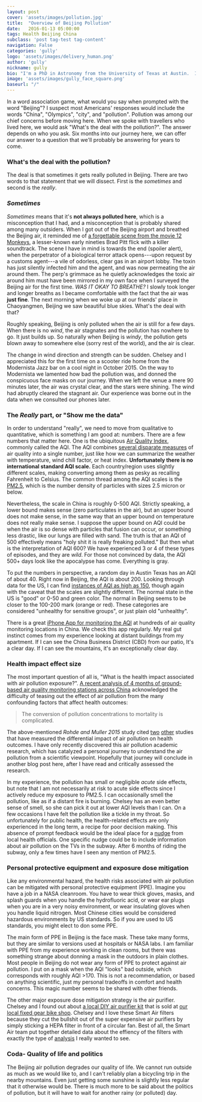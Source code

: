 ```yaml
---
layout: post
cover: 'assets/images/pollution.jpg'
title:  "Overview of Beijing Pollution"
date:   2016-01-13 05:00:00
tags: Health Beijing China
subclass: 'post tag-test tag-content'
navigation: False
categories: 'gully'
logo: 'assets/images/delivery_human.png'
author: 'gully'
nickname: gully
bio: "I'm a PhD in Astronomy from the University of Texas at Austin.  I like experiments,  behavioral economics, bicycle riding, data science, and Indian food."
image: 'assets/images/gully_face_square.png'
baseurl: "/"
---
```


In a word association game, what would you say when prompted with the word "Beijing"?  I suspect most Americans' responses would include the words "China", "Olympics", "city", and "pollution".  Pollution was among our chief concerns before moving here.  When we spoke with travellers who lived here, we would ask "What's the deal with the pollution?".  The answer depends on who you ask.  Six months into our journey here, we can offer our answer to a question that we'll probably be answering for years to come.

### What's the deal with the pollution?

The deal is that sometimes it gets really polluted in Beijing.  There are two words to that statement that we will dissect.  First is the *sometimes* and second is the *really*.

### *Sometimes*

*Sometimes* means that it's **not always polluted here**, which is a misconception that I had, and a misconception that is probably shared among many outsiders.  When I got out of the Beijing airport and breathed the Beijing air, it reminded me of [a forgettable scene from the movie 12 Monkeys](https://youtu.be/5Zht43WrCmk?t=7m55s), a lesser-known early nineties Brad Pitt flick with a killer soundtrack.  The scene I have in mind is towards the end (spoiler alert), when the perpetrator of a biological terror attack opens---upon request by a customs agent---a vile of odorless, clear gas in an airport lobby.  The toxin has just silently infected him and the agent, and was now permeating the air around them.  The perp's grimmace as he quietly acknowledges the toxic air around him must have been mirrored in my own face when I surveyed the Beijing air for the first time.  *WAS IT OKAY TO BREATHE?*  I slowly took longer and longer breaths as I became comfortable with the fact that the air was **just fine**.  The next morning when we woke up at our friends' place in Chaoyangmen, Beijing we saw beautiful blue skies.  What's the deal with that?

Roughly speaking, Beijing is only polluted when the air is still for a few days.  When there is no *wind*, the air stagnates and the pollution has nowhere to go.  It just builds up.  So naturally when Beijing is *windy*, the pollution gets blown away to somewhere else (sorry rest of the world), and the air is clear.  

The change in wind direction and strength can be sudden.  Chelsey and I appreciated this for the first time on a scooter ride home from the Modernista Jazz bar on a cool night in October 2015.  On the way to Modernista we lamented how bad the pollution was, and donned the conspicuous face masks on our journey.  When we left the venue a mere 90 minutes later, the air was crystal clear, and the stars were shining.  The wind had abruptly cleared the stagnant air.  Our experience was borne out in the data when we consulted our phones later.

### The *Really* part, or "Show me the data"

In order to understand "really", we need to move from qualitative to quantitative, which is something I am good at: numbers.  There are a few numbers that matter here.  One is the ubiquitous [Air Quality Index](https://en.wikipedia.org/wiki/Air_quality_index), commonly called the AQI.  The AQI combines [several disparate measures](https://en.wikipedia.org/wiki/Air_quality_index) of air quality into a single number, just like how we can summarize the weather with temperature, wind chill factor, or heat index.  **Unfortunately there is no international standard AQI scale.**  Each country/region uses slightly different scales, making converting among them as pesky as recalling Fahrenheit to Celsius.  The common thread among the AQI scales is the [PM2.5](https://en.wikipedia.org/wiki/Particulates), which is the number density of particles with sizes 2.5 micron or below.

Nevertheless, the scale in China is roughly 0-500 AQI.  Strictly speaking, a lower bound makes sense (zero particulates in the air), but an upper bound does not make sense, in the same way that an upper bound on temperature does not really make sense.  I suppose the upper bound on AQI could be when the air is so dense with particles that fusion can occur, or something less drastic, like our lungs are filled with sand.  The truth is that an AQI of 500 effectively means "holy shit it is really freaking polluted."  But then what is the interpretation of AQI 600?  We have experienced 3 or 4 of these types of episodes, and they are *wild*.  For those not convinced by data, the AQI 500+ days look like the apocalypse has come.  Everything is gray.

To put the numbers in perspective, a random day in Austin Texas has an AQI of about 40.  Right now in Beijing, the AQI is about 200.  Looking through data for the US, I can find [instances of AQI as high as 150](https://airnow.gov/index.cfm?action=airnow.mapsarchivedetail&domainid=53&mapdate=20160212&tab=1), though again with the caveat that the scales are slightly different.  The normal state in the US is "good" or 0-50 and green color.  The normal in Beijing seems to be closer to the 100-200 mark (orange or red).  These categories are considered "unhealthy for sensitive groups", or just plain old "unhealthy".  

There is a great [iPhone App for monitoring the AQI](https://itunes.apple.com/us/app/china-air-quality-index/id477700080?mt=8) at hundreds of air quality monitoring locations in China.  We check this app regularly.  My real gut instinct comes from my experience looking at distant buildings from my apartment.  If I can see the China Business District (CBD) from our patio, It's a clear day.  If I can see the mountains, it's an exceptionally clear day.


### Health impact effect size

The most important question of all is, "What is the health impact associated with air pollution exposure?".  [A recent analysis of 4 months of ground-based air quality monitoring stations across China](http://journals.plos.org/plosone/article?id=10.1371/journal.pone.0135749) acknowledged the difficulty of teasing out the effect of air pollution from the many confounding factors that affect health outcomes:

> The conversion of pollution concentrations to mortality is complicated.

The above-mentioned *Rohde and Muller 2015* study cited [two](http://dx.doi.org/10.1289/ehp.1307049) [other](http://www.thelancet.com/journals/lancet/article/PIIS0140-6736(14)61682-2/abstract) studies that have measured the differential impact of air pollution on health outcomes.  I have only recently discovered this air pollution academic research, which has catalyzed a personal journey to understand the air pollution from a scientific viewpoint.  Hopefully that journey will conclude in another blog post here, after I have read and critically assessed the research.

In my experience, the pollution has small or negligible *acute* side effects, but note that I am not necessarily at risk to acute side effects since I actively reduce my exposure to PM2.5.  I can occasionally smell the pollution, like as if a distant fire is burning.  Chelsey has an even better sense of smell, so she can pick it out at lower AQI levels than I can.  On a few occasions I have felt the pollution like a tickle in my throat.  So unfortunately for public health, the health-related effects are only experienced in the long term, a recipe for poor decision making.  This absence of prompt feedback would be the ideal place for a [nudge](https://en.wikipedia.org/wiki/Nudge_(book)) from local health officials.  One specific nudge could be to include information about air pollution on the TVs in the subway.  After 6 months of riding the subway, only a few times have I seen any mention of PM2.5.

### Personal protective equipment and exposure dose mitigation

Like any environmental hazard, the health risks associated with air pollution can be mitigated with personal protective equipment (PPE).  Imagine you have a job in a NASA cleanroom.  You have to wear thick gloves, masks, and splash guards when you handle the hydrofluoric acid, or wear ear plugs when you are in a very noisy environment, or wear insulating gloves when you handle liquid nitrogen.  Most Chinese cities would be considered hazardous environments by US standards.  So if you are used to US standards, you might elect to don some PPE.

The main form of PPE in Beijing is the face mask.  These take many forms, but they are similar to versions used at hospitals or NASA labs.  I am familiar with PPE from my experience working in clean rooms, but there was something strange about donning a mask in the outdoors in plain clothes.  Most people in Beijing do not wear any form of PPE to protect against air pollution.  I put on a mask when the AQI "looks" bad outside, which corresponds with roughly AQI >170.  This is not a recommendation, or based on anything scientific, just my personal tradeoffs in comfort and health concerns.  This magic number seems to be shared with other friends.  

The other major exposure dose mitigation strategy is the air purifier.  Chelsey and I found out about [a local DIY air purifier kit](http://smartairfilters.com/) that is sold at [our local fixed gear bike shop](http://www.natooke.com/).  Chelsey and I love these Smart Air filters because they cut the bullshit out of the super expensive air purifiers by simply sticking a HEPA filter in front of a circular fan.  Best of all, the Smart Air team put together detailed data about the effiency of the filters with exactly the type of [analysis](http://smartairfilters.com/en#q2) I really wanted to see.


### Coda- Quality of life and politics

The Beijing air pollution degrades our quality of life.  We cannot run outside as much as we would like to, and I can't reliably plan a bicycling trip in the nearby mountains.  Even just getting some sunshine is slightly less regular that it otherwise would be.  There is much more to be said about the politics of pollution, but it will have to wait for another rainy (or polluted) day.  

